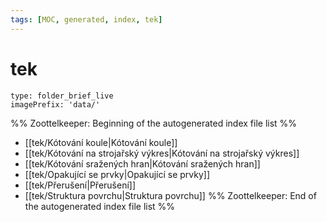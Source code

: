 ```yaml
---
tags: [MOC, generated, index, tek]
---
```

# tek
```ccard
type: folder_brief_live
imagePrefix: 'data/'
```
%% Zoottelkeeper: Beginning of the autogenerated index file list  %%
-  [[tek/Kótování koule|Kótování koule]]
-  [[tek/Kótování na strojařský výkres|Kótování na strojařský výkres]]
-  [[tek/Kótování sražených hran|Kótování sražených hran]]
-  [[tek/Opakující se prvky|Opakující se prvky]]
-  [[tek/Přerušení|Přerušení]]
-  [[tek/Struktura povrchu|Struktura povrchu]]
%% Zoottelkeeper: End of the autogenerated index file list  %%

